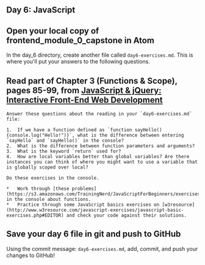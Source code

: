 ## Day 6: JavaScript

## Open your local copy of frontend_module_0_capstone in Atom

In the day_6 directory, create another file called `day6-exercises.md`. This is where you'll put your answers to the following questions.

## Read part of Chapter 3 (Functions & Scope), pages 85-99, from [JavaScript & jQuery: Interactive Front-End Web Development](https://www.amazon.com/JavaScript-JQuery-Interactive-Front-End-Development/dp/1118531647/ref=sr_1_5?ie=UTF8&qid=1541447422&sr=8-5&keywords=duckett)

    Answer these questions about the reading in your `day6-exercises.md` file:

    1.  If we have a function defined as `function sayHello(){console.log("Hello!")}`, what is the difference between entering `sayHello` and `sayHello()` in the console?
    2.  What is the difference between function parameters and arguments?
    3.  What is the keyword `return` used for?
    4.  How are local variables better than global variables? Are there instances you can think of where you might want to use a variable that is globally scoped over local?

    Do these exercises in the console.

    *   Work through [these problems](https://s3.amazonaws.com/TrainingNerd/JavaScriptForBeginners/exercises/functions.html) in the console about functions.
    *   Practice through some JavaScript basics exercises on [w3resource](http://www.w3resource.com/javascript-exercises/javascript-basic-exercises.php#EDITOR) and check your code against their solutions.

## Save your day 6 file in git and push to GitHub

Using the commit message: `day6-exercises.md`, add, commit, and push your changes to GitHub!
